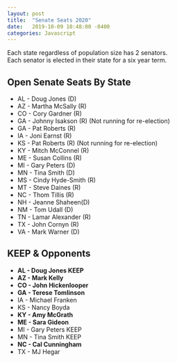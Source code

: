 ```yaml
---
layout: post
title:  "Senate Seats 2020"
date:   2019-10-09 10:48:00 -0400
categories: Javascript
---
```


Each state regardless of population size has 2 senators.<br />
Each senator is elected in their state for a six year term.

## Open Senate Seats By State 
* AL - Doug Jones (D)
* AZ - Martha McSally (R)
* CO - Cory Gardner (R)
* GA - Johnny Isakson (R) (Not running for re-election) 
* GA  - Pat Roberts (R)
* IA  - Joni Earnst (R)
* KS - Pat Roberts  (R) (Not running for re-election)
* KY - Mitch McConnel (R)
* ME - Susan Collins  (R)
* MI - Gary Peters (D)
* MN - Tina Smith (D)
* MS - Cindy Hyde-Smith (R)
* MT - Steve Daines (R)
* NC - Thom Tillis (R)
* NH - Jeanne Shaheen(D)
* NM - Tom Udall (D)
* TN - Lamar Alexander (R)
* TX - John Cornyn (R)
* VA - Mark Warner (D)


## KEEP & Opponents
* __AL - Doug Jones  KEEP__
* __AZ - Mark Kelly__
* __CO - John Hickenlooper__
* __GA -  Terese Tomlinson__
* IA - Michael Franken
* KS - Nancy Boyda
* __KY -  Amy McGrath__
* __ME - Sara Gideon__
* MI - Gary Peters KEEP
* MN - Tina Smith KEEP
* __NC - Cal Cunningham__
* TX - MJ Hegar